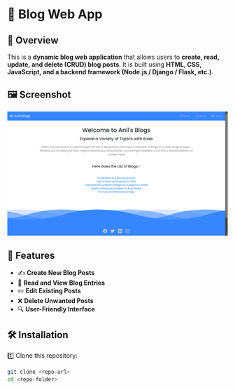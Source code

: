 # 📝 Blog Web App  

## 📌 Overview  
This is a **dynamic blog web application** that allows users to **create, read, update, and delete (CRUD) blog posts**. It is built using **HTML, CSS, JavaScript, and a backend framework (Node.js / Django / Flask, etc.)**.  

## 🖼 Screenshot  
![Blog Web App Screenshot](image.png)  

## 🚀 Features  
- ✍️ **Create New Blog Posts**  
- 📖 **Read and View Blog Entries**  
- ✏️ **Edit Existing Posts**  
- ❌ **Delete Unwanted Posts**  
- 🔍 **User-Friendly Interface**  

## 🛠 Installation  

1️⃣ Clone this repository:  
```bash
git clone <repo-url>
cd <repo-folder>
